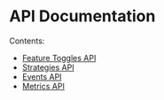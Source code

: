 # API Documentation

Contents:

* [Feature Toggles API](feature-toggles-api.md)
* [Strategies API](strategies-api.md)
* [Events API](events-api.md)
* [Metrics API](metrics-api.md)